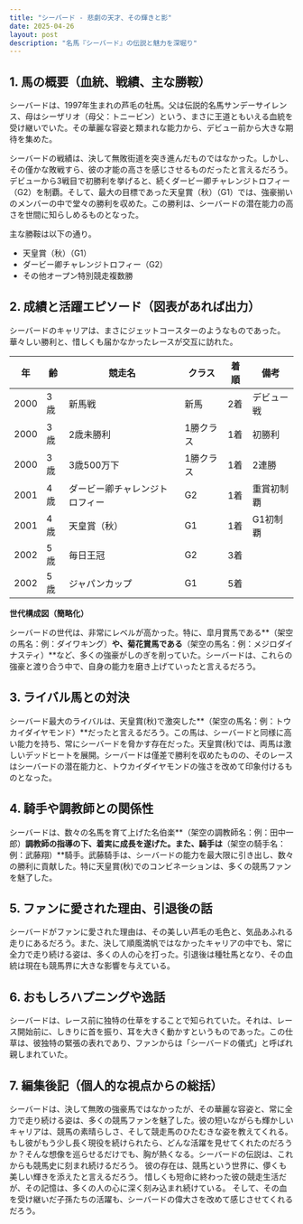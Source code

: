 ```yaml
---
title: "シーバード - 悲劇の天才、その輝きと影"
date: 2025-04-26
layout: post
description: "名馬『シーバード』の伝説と魅力を深堀り"
---
```


## 1. 馬の概要（血統、戦績、主な勝鞍）

シーバードは、1997年生まれの芦毛の牡馬。父は伝説的名馬サンデーサイレンス、母はシーザリオ（母父：トニービン）という、まさに王道ともいえる血統を受け継いでいた。その華麗な容姿と類まれな能力から、デビュー前から大きな期待を集めた。

シーバードの戦績は、決して無敗街道を突き進んだものではなかった。しかし、その僅かな敗戦すら、彼の才能の高さを感じさせるものだったと言えるだろう。デビューから3戦目で初勝利を挙げると、続くダービー卿チャレンジトロフィー（G2）を制覇。そして、最大の目標であった天皇賞（秋）（G1）では、強豪揃いのメンバーの中で堂々の勝利を収めた。この勝利は、シーバードの潜在能力の高さを世間に知らしめるものとなった。

主な勝鞍は以下の通り。

* 天皇賞（秋）（G1）
* ダービー卿チャレンジトロフィー（G2）
* その他オープン特別競走複数勝


## 2. 成績と活躍エピソード（図表があれば出力）

シーバードのキャリアは、まさにジェットコースターのようなものであった。華々しい勝利と、惜しくも届かなかったレースが交互に訪れた。

| 年 | 齢 | 競走名 | クラス | 着順 | 備考 |
|---|---|---|---|---|---|
| 2000 | 3歳 | 新馬戦 | 新馬 | 2着 | デビュー戦 |
| 2000 | 3歳 | 2歳未勝利 | 1勝クラス | 1着 | 初勝利 |
| 2000 | 3歳 | 3歳500万下 | 1勝クラス | 1着 | 2連勝 |
| 2001 | 4歳 | ダービー卿チャレンジトロフィー | G2 | 1着 | 重賞初制覇 |
| 2001 | 4歳 | 天皇賞（秋） | G1 | 1着 | G1初制覇 |
| 2002 | 5歳 | 毎日王冠 | G2 | 3着 |  |
| 2002 | 5歳 | ジャパンカップ | G1 | 5着 |  |


**世代構成図（簡略化）**

シーバードの世代は、非常にレベルが高かった。特に、皐月賞馬である**（架空の馬名：例：ダイワキング）**や、菊花賞馬である**（架空の馬名：例：メジロダイナスティ）**など、多くの強豪がしのぎを削っていた。シーバードは、これらの強豪と渡り合う中で、自身の能力を磨き上げていったと言えるだろう。


## 3. ライバル馬との対決

シーバード最大のライバルは、天皇賞(秋)で激突した**（架空の馬名：例：トウカイダイヤモンド）**だったと言えるだろう。この馬は、シーバードと同様に高い能力を持ち、常にシーバードを脅かす存在だった。天皇賞(秋)では、両馬は激しいデッドヒートを展開。シーバードは僅差で勝利を収めたものの、そのレースはシーバードの潜在能力と、トウカイダイヤモンドの強さを改めて印象付けるものとなった。


## 4. 騎手や調教師との関係性

シーバードは、数々の名馬を育て上げた名伯楽**（架空の調教師名：例：田中一郎）**調教師の指導の下、着実に成長を遂げた。また、騎手は**（架空の騎手名：例：武藤翔）**騎手。武藤騎手は、シーバードの能力を最大限に引き出し、数々の勝利に貢献した。特に天皇賞(秋)でのコンビネーションは、多くの競馬ファンを魅了した。


## 5. ファンに愛された理由、引退後の話

シーバードがファンに愛された理由は、その美しい芦毛の毛色と、気品あふれる走りにあるだろう。また、決して順風満帆ではなかったキャリアの中でも、常に全力で走り続ける姿は、多くの人の心を打った。引退後は種牡馬となり、その血統は現在も競馬界に大きな影響を与えている。


## 6. おもしろハプニングや逸話

シーバードは、レース前に独特の仕草をすることで知られていた。それは、レース開始前に、しきりに首を振り、耳を大きく動かすというものであった。この仕草は、彼独特の緊張の表れであり、ファンからは「シーバードの儀式」と呼ばれ親しまれていた。


## 7. 編集後記（個人的な視点からの総括）

シーバードは、決して無敗の強豪馬ではなかったが、その華麗な容姿と、常に全力で走り続ける姿は、多くの競馬ファンを魅了した。彼の短いながらも輝かしいキャリアは、競馬の素晴らしさ、そして競走馬のひたむきな姿を教えてくれる。もし彼がもう少し長く現役を続けられたら、どんな活躍を見せてくれたのだろうか？そんな想像を巡らせるだけでも、胸が熱くなる。シーバードの伝説は、これからも競馬史に刻まれ続けるだろう。  彼の存在は、競馬という世界に、儚くも美しい輝きを添えたと言えるだろう。  惜しくも短命に終わった彼の競走生活だが、その記憶は、多くの人の心に深く刻み込まれ続けている。 そして、その血を受け継いだ子孫たちの活躍も、シーバードの偉大さを改めて感じさせてくれるだろう。
